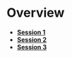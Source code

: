 # Overview

- [**Session 1**](1_session.md)
- [**Session 2**](2_session.md)
- [**Session 3**](3_session.md)
